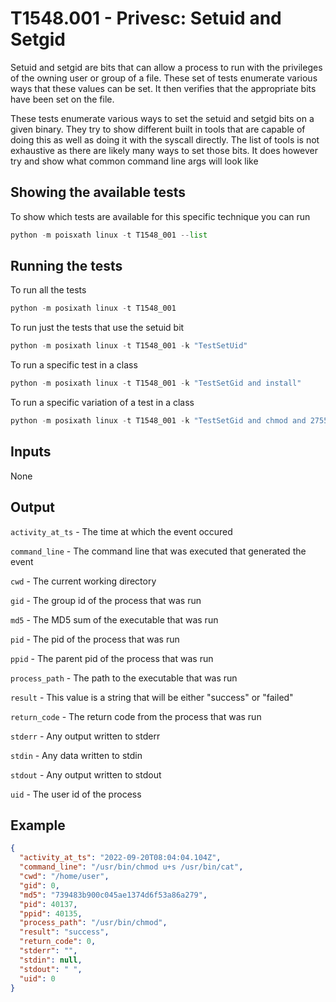 # T1548.001 - Privesc: Setuid and Setgid
Setuid and setgid are bits that can allow a process to run with the privileges of the owning user or group of a file. These set of tests enumerate various ways that these values can be set. It then verifies that the appropriate bits have been set on the file. 

These tests enumerate various ways to set the setuid and setgid bits on a given binary. They try to show different built in tools that are capable of doing this as well as doing it with the syscall directly. The list of tools is not exhaustive as there are likely many ways to set those bits. It does however try and show what common command line args will look like

## Showing the available tests
To show which tests are available for this specific technique you can run
```python
python -m poisxath linux -t T1548_001 --list
```

## Running the tests
To run all the tests
```python
python -m posixath linux -t T1548_001
```

To run just the tests that use the setuid bit
```python
python -m posixath linux -t T1548_001 -k "TestSetUid"
```

To run a specific test in a class
```python
python -m posixath linux -t T1548_001 -k "TestSetGid and install"
```

To run a specific variation of a test in a class
```python
python -m posixath linux -t T1548_001 -k "TestSetGid and chmod and 2755 and not rsync"
```

## Inputs
None

## Output
`activity_at_ts` - The time at which the event occured

`command_line` - The command line that was executed that generated the event

`cwd` - The current working directory

`gid` - The group id of the process that was run

`md5` - The MD5 sum of the executable that was run

`pid` - The pid of the process that was run
 
`ppid` - The parent pid of the process that was run

`process_path` - The path to the executable that was run

`result` - This value is a string that will be either "success" or "failed"

`return_code` - The return code from the process that was run

`stderr` - Any output written to stderr

`stdin` - Any data written to stdin

`stdout` - Any output written to stdout

`uid` - The user id of the process

## Example
```json
{
  "activity_at_ts": "2022-09-20T08:04:04.104Z",
  "command_line": "/usr/bin/chmod u+s /usr/bin/cat",
  "cwd": "/home/user",
  "gid": 0,
  "md5": "739483b900c045ae1374d6f53a86a279",
  "pid": 40137,
  "ppid": 40135,
  "process_path": "/usr/bin/chmod",
  "result": "success",
  "return_code": 0,
  "stderr": "",
  "stdin": null,
  "stdout": " ",
  "uid": 0
}
```